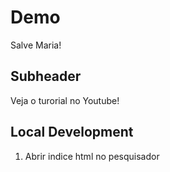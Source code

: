 # Demo

Salve Maria!

## Subheader

Veja o turorial no Youtube!

## Local Development

1. Abrir indice html no pesquisador